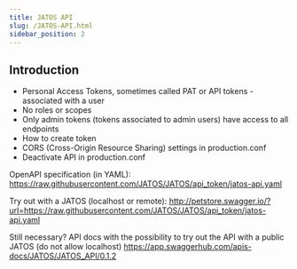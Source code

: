 ```yaml
---
title: JATOS API
slug: /JATOS-API.html
sidebar_position: 2
---
```


## Introduction

* Personal Access Tokens, sometimes called PAT or API tokens - associated with a user
* No roles or scopes
* Only admin tokens (tokens associated to admin users) have access to all endpoints
* How to create token
* CORS (Cross-Origin Resource Sharing) settings in production.conf
* Deactivate API in production.conf

OpenAPI specification (in YAML): https://raw.githubusercontent.com/JATOS/JATOS/api_token/jatos-api.yaml

Try out with a JATOS (localhost or remote): http://petstore.swagger.io/?url=https://raw.githubusercontent.com/JATOS/JATOS/api_token/jatos-api.yaml

Still necessary? API docs with the possibility to try out the API with a public JATOS (do not allow localhost)
https://app.swaggerhub.com/apis-docs/JATOS/JATOS_API/0.1.2